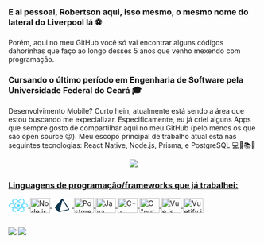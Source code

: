 ### E ai pessoal, Robertson aqui, isso mesmo, o mesmo nome do lateral do Liverpool lá ⚽
Porém, aqui no meu GitHub você só vai encontrar alguns códigos dahorinhas que faço ao longo desses 5 anos que venho mexendo com programação.
 ### Cursando o último período em Engenharia de Software pela Universidade Federal do Ceará 🎓
Desenvolvimento Mobile? Curto hein, atualmente está sendo a área que estou buscando me expecializar. Especificamente, eu já criei alguns Apps que sempre gosto de compartilhar aqui no meu GitHub (pelo menos os que são open source 😉). Meu escopo principal de trabalho atual está nas seguintes tecnologias: React Native, Node.js, Prisma, e PostgreSQL 💻📱📚😃
<div align="center">
  <a href="https://github.com/robertsonasc">
  <!--- <img height="180em" src="https://github-readme-stats.vercel.app/api?username=robertsonasc&show_icons=true&theme=chartreuse-dark&include_all_commits=true&count_private=true"/> --->
  <img height="180em" src="https://github-readme-stats.vercel.app/api/top-langs/?username=robertsonasc&layout=compact&theme=chartreuse-dark"/>
</div>

### Linguagens de programação/frameworks que já trabalhei:
<div style="display: inline_block">
  <img align="center" title="React Native" height="30" width="40" src="https://raw.githubusercontent.com/devicons/devicon/master/icons/react/react-original.svg">
  <img align="center" title="Node.js" height="30" width="40" src="https://cdn.jsdelivr.net/gh/devicons/devicon/icons/nodejs/nodejs-original.svg">
  <img align="center" title="Prisma" height="30" width="40" src="https://github.com/robertsonasc/personal-icons/blob/master/file_type_light_prisma_icon_130444.svg"> 
  <img align="center" title="PostgreSQL" height="30" width="40" src="https://cdn.jsdelivr.net/gh/devicons/devicon/icons/postgresql/postgresql-original.svg" />
  <img align="center" title="Java" height="30" width="40" src="https://cdn.jsdelivr.net/gh/devicons/devicon/icons/java/java-original.svg">
  <img align="center" title="C++" height="30" width="40" src="https://cdn.jsdelivr.net/gh/devicons/devicon/icons/cplusplus/cplusplus-original.svg">
  <img align="center" title="C &#34;puro&#34;" height="30" width="40" src="https://cdn.jsdelivr.net/gh/devicons/devicon/icons/c/c-original.svg">
  <img align="center" title="Vue.js" height="30" width="40" src="https://cdn.jsdelivr.net/gh/devicons/devicon/icons/vuejs/vuejs-original.svg">
  <img align="center" title="Vuetify.js" height="30" width="40" src="https://cdn.jsdelivr.net/gh/devicons/devicon/icons/vuetify/vuetify-original.svg">
</div>

  ##

<div> 
 <a href="https://discordapp.com/users/790652525190840340" target="_blank"><img src="https://img.shields.io/badge/Discord-7289DA?style=for-the-badge&logo=discord logoColor=white" target="_blank"></a> 
  <a href="https://www.linkedin.com/in/robertsonasc" target="_blank"><img src="https://img.shields.io/badge/-LinkedIn-%230077B5?style=for-the-badge&logo=linkedin&logoColor=white" target="_blank"></a> 
</div>
